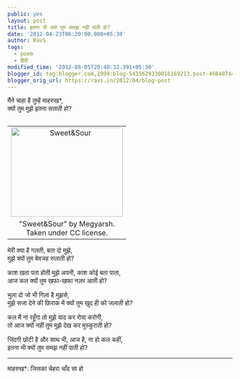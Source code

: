 ```yaml
---
public: yes
layout: post
title: इतना भी क्यों तुम समझ नहीं पाती हो?
date: '2012-04-23T06:20:00.000+05:30'
author: RavS
tags:
  - poem 
  - हिंदी
modified_time: '2012-08-05T20:40:32.391+05:30'
blogger_id: tag:blogger.com,1999:blog-5435629330016169213.post-460407448728868729
blogger_orig_url: https://ravs.in/2012/04/blog-post
---
```


मैंने चाहा है तुम्हें माहरुख\*,  
क्यों तुम मुझे इतना सताती हो?

<table cellpadding="0" cellspacing="0" class="tr-caption-container" style="float: right; margin-left: 1em; text-align: right;"><tbody><tr><td style="text-align: center;"><a href="http://www.flickr.com/photos/megyarsh/2647294450/" style="clear: right; margin-bottom: 1em; margin-left: auto; margin-right: auto;" title="Sweet&amp;Sour by Megyarsh, on Flickr"><img alt="Sweet&amp;Sour" height="200" src="http://farm4.staticflickr.com/3220/2647294450_48b38500f0.jpg" width="250"></a></td></tr><tr><td class="tr-caption" style="text-align: center;">"Sweet&amp;Sour" by Megyarsh.<br>Taken under CC license.</td></tr></tbody></table>

मेरी क्या है गलती, बता दो मुझे,  
मुझे क्यों तुम बेवजह रुलाती हो?

काश खता पता होती मुझे अपनी, काश कोई बता पाता,  
आज कल क्यों तुम खफा-खफा नज़र आती हो?

भुला दो जो भी गिला है मुझसे,  
मुझे सजा देने की फ़िराक में क्यों तुम खुद ही को जलाती हो?

कल मैं ना रहूँगा तो मुझे याद कर रोया करोगी,  
तो आज क्यों नहीं तुम मुझे देख कर मुस्कुराती हो?

जिंदगी छोटी है और साथ भी, आज है, ना हो कल कहीं,  
इतना भी क्यों तुम समझ नहीं पाती हो?

---

माहरुख\*: जिसका चेहरा चाँद सा हो
